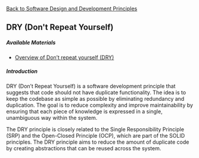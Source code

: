 [Back to Software Design and Development Principles](04-software-design-principles.md)

## DRY (Don't Repeat Yourself)

##### Available Materials

- [Overview of Don’t repeat yourself (DRY)](https://en.wikipedia.org/wiki/Don%27t_repeat_yourself)

##### Introduction

DRY (Don’t Repeat Yourself) is a software development principle that suggests that code should not have duplicate functionality. The idea is to keep the codebase as simple as possible by eliminating redundancy and duplication. The goal is to reduce complexity and improve maintainability by ensuring that each piece of knowledge is expressed in a single, unambiguous way within the system.

The DRY principle is closely related to the Single Responsibility Principle (SRP) and the Open-Closed Principle (OCP), which are part of the SOLID principles. The DRY principle aims to reduce the amount of duplicate code by creating abstractions that can be reused across the system.
